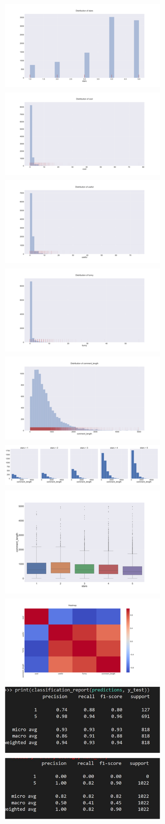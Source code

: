 ![](/images/Hist_stars.png)


![](/images/Hist_cool.png)


![](/images/Hist_useful.png)


![](/images/Hist_funny.png)


![](/images/Hist_CommentLength.png)


![](/images/starsVsLength.png)



![](/images/bosplot_stars.png)


![](/images/heatmap.png)



![](/images/model1_report.jpg)


![](/images/model2_report.jpg)
